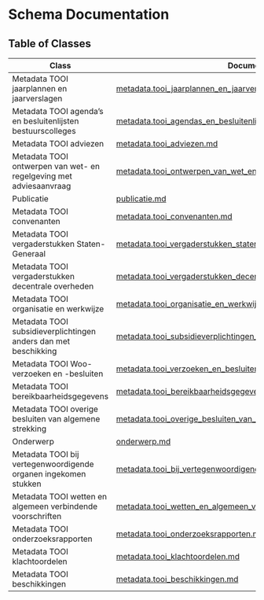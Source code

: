 # Schema Documentation

## Table of Classes

| Class | Documentation |
|-------|--------------|
| Metadata TOOI jaarplannen en jaarverslagen | [metadata.tooi_jaarplannen_en_jaarverslagen.md](metadata.tooi_jaarplannen_en_jaarverslagen.md) |
| Metadata TOOI agenda’s en besluitenlijsten bestuurscolleges | [metadata.tooi_agendas_en_besluitenlijsten_bestuurscolleges.md](metadata.tooi_agendas_en_besluitenlijsten_bestuurscolleges.md) |
| Metadata TOOI adviezen | [metadata.tooi_adviezen.md](metadata.tooi_adviezen.md) |
| Metadata TOOI ontwerpen van wet- en regelgeving met adviesaanvraag | [metadata.tooi_ontwerpen_van_wet_en_regelgeving_met_adviesaanvraag.md](metadata.tooi_ontwerpen_van_wet_en_regelgeving_met_adviesaanvraag.md) |
| Publicatie | [publicatie.md](publicatie.md) |
| Metadata TOOI convenanten | [metadata.tooi_convenanten.md](metadata.tooi_convenanten.md) |
| Metadata TOOI vergaderstukken Staten-Generaal | [metadata.tooi_vergaderstukken_staten_generaal.md](metadata.tooi_vergaderstukken_staten_generaal.md) |
| Metadata TOOI  vergaderstukken decentrale overheden   | [metadata.tooi_vergaderstukken_decentrale_overheden.md](metadata.tooi_vergaderstukken_decentrale_overheden.md) |
| Metadata TOOI organisatie en werkwijze | [metadata.tooi_organisatie_en_werkwijze.md](metadata.tooi_organisatie_en_werkwijze.md) |
| Metadata TOOI subsidieverplichtingen anders dan met beschikking | [metadata.tooi_subsidieverplichtingen_anders_dan_met_beschikking.md](metadata.tooi_subsidieverplichtingen_anders_dan_met_beschikking.md) |
| Metadata TOOI Woo-verzoeken en -besluiten | [metadata.tooi_verzoeken_en_besluiten.md](metadata.tooi_verzoeken_en_besluiten.md) |
| Metadata TOOI bereikbaarheidsgegevens | [metadata.tooi_bereikbaarheidsgegevens.md](metadata.tooi_bereikbaarheidsgegevens.md) |
| Metadata TOOI overige besluiten van algemene strekking | [metadata.tooi_overige_besluiten_van_algemene_strekking.md](metadata.tooi_overige_besluiten_van_algemene_strekking.md) |
| Onderwerp | [onderwerp.md](onderwerp.md) |
| Metadata TOOI bij vertegenwoordigende organen ingekomen stukken | [metadata.tooi_bij_vertegenwoordigende_organen_ingekomen_stukken.md](metadata.tooi_bij_vertegenwoordigende_organen_ingekomen_stukken.md) |
| Metadata TOOI wetten en algemeen verbindende voorschriften | [metadata.tooi_wetten_en_algemeen_verbindende_voorschriften.md](metadata.tooi_wetten_en_algemeen_verbindende_voorschriften.md) |
| Metadata TOOI onderzoeksrapporten | [metadata.tooi_onderzoeksrapporten.md](metadata.tooi_onderzoeksrapporten.md) |
| Metadata TOOI klachtoordelen | [metadata.tooi_klachtoordelen.md](metadata.tooi_klachtoordelen.md) |
| Metadata TOOI beschikkingen | [metadata.tooi_beschikkingen.md](metadata.tooi_beschikkingen.md) |
